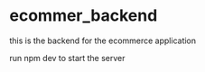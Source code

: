 # ecommer_backend

this is the backend for the ecommerce application

run npm dev to start the server
